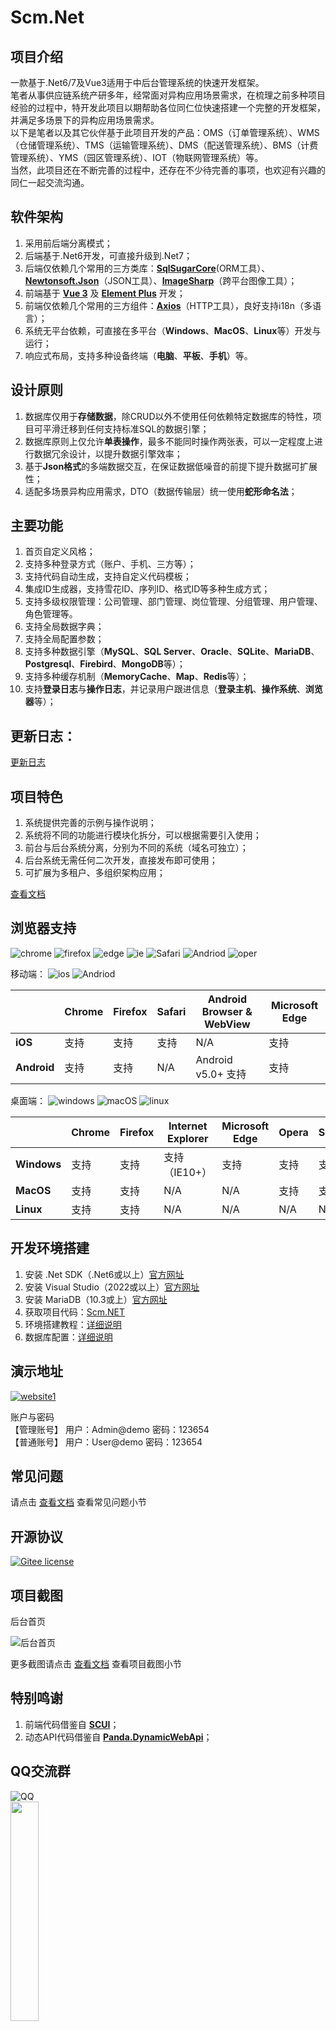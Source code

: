﻿# Scm.Net

## 项目介绍
一款基于.Net6/7及Vue3适用于中后台管理系统的快速开发框架。  
笔者从事供应链系统产研多年，经常面对异构应用场景需求，在梳理之前多种项目经验的过程中，特开发此项目以期帮助各位同仁位快速搭建一个完整的开发框架，并满足多场景下的异构应用场景需求。  
以下是笔者以及其它伙伴基于此项目开发的产品：OMS（订单管理系统）、WMS（仓储管理系统）、TMS（运输管理系统）、DMS（配送管理系统）、BMS（计费管理系统）、YMS（园区管理系统）、IOT（物联网管理系统）等。  
当然，此项目还在不断完善的过程中，还存在不少待完善的事项，也欢迎有兴趣的同仁一起交流沟通。  

## 软件架构
1. 采用前后端分离模式；  
2. 后端基于.Net6开发，可直接升级到.Net7；  
3. 后端仅依赖几个常用的三方类库：**[SqlSugarCore](https://www.donet5.com/Home/Doc)**(ORM工具）、**[Newtonsoft.Json](https://www.newtonsoft.com/json)**（JSON工具）、**[ImageSharp](https://github.com/SixLabors/ImageSharp)**（跨平台图像工具）；  
4. 前端基于 **[Vue 3](https://vuejs.org)** 及 **[Element Plus](https://element-plus.gitee.io)** 开发；  
5. 前端仅依赖几个常用的三方组件：**[Axios](https://axios-http.com/)**（HTTP工具），良好支持i18n（多语言）；  
6. 系统无平台依赖，可直接在多平台（**Windows**、**MacOS**、**Linux**等）开发与运行；  
7. 响应式布局，支持多种设备终端（**电脑**、**平板**、**手机**）等。  

## 设计原则
1. 数据库仅用于**存储数据**，除CRUD以外不使用任何依赖特定数据库的特性，项目可平滑迁移到任何支持标准SQL的数据引擎；  
2. 数据库原则上仅允许**单表操作**，最多不能同时操作两张表，可以一定程度上进行数据冗余设计，以提升数据引擎效率；  
3. 基于**Json格式**的多端数据交互，在保证数据低噪音的前提下提升数据可扩展性；  
4. 适配多场景异构应用需求，DTO（数据传输层）统一使用**蛇形命名法**；  

## 主要功能  
1. 首页自定义风格；  
2. 支持多种登录方式（账户、手机、三方等）；  
3. 支持代码自动生成，支持自定义代码模板；  
4. 集成ID生成器，支持雪花ID、序列ID、格式ID等多种生成方式；  
5. 支持多级权限管理：公司管理、部门管理、岗位管理、分组管理、用户管理、角色管理等。  
6. 支持全局数据字典；  
7. 支持全局配置参数；  
8. 支持多种数据引擎（**MySQL**、**SQL Server**、**Oracle**、**SQLite**、**MariaDB**、**Postgresql**、**Firebird**、**MongoDB**等）；  
9. 支持多种缓存机制（**MemoryCache**、**Map**、**Redis**等）；  
10. 支持**登录日志**与**操作日志**，并记录用户跟进信息（**登录主机**、**操作系统**、**浏览器**等）；  

## 更新日志：
[更新日志](https://gitee.com/openscm/scm.net/wikis/更新日志)  

## 项目特色
1. 系统提供完善的示例与操作说明；  
2. 系统将不同的功能进行模块化拆分，可以根据需要引入使用；  
3. 前台与后台系统分离，分别为不同的系统（域名可独立）；  
4. 后台系统无需任何二次开发，直接发布即可使用；  
5. 可扩展为多租户、多组织架构应用；  

[查看文档](https://gitee.com/openscm/scm.net/wikis/%E9%A1%B9%E7%9B%AE%E4%BB%8B%E7%BB%8D)

## 浏览器支持

![chrome](https://img.shields.io/badge/chrome->%3D4.5-success.svg?logo=google%20chrome&logoColor=red)
![firefox](https://img.shields.io/badge/firefox->38-success.svg?logo=mozilla%20firefox&logoColor=red)
![edge](https://img.shields.io/badge/edge->%3D12-success.svg?logo=microsoft%20edge&logoColor=blue)
![ie](https://img.shields.io/badge/ie->%3D11-success.svg?logo=internet%20explorer&logoColor=blue)
![Safari](https://img.shields.io/badge/safari->%3D9-success.svg?logo=safari&logoColor=blue)
![Andriod](https://img.shields.io/badge/andriod->%3D4.4-success.svg?logo=android)
![oper](https://img.shields.io/badge/opera->%3D3.0-success.svg?logo=opera&logoColor=red)  

移动端：
![ios](https://img.shields.io/badge/ios-supported-success.svg?logo=apple&logoColor=white)
![Andriod](https://img.shields.io/badge/andriod-suported-success.svg?logo=android)

|                        |  **Chrome**  |  **Firefox**  |  **Safari**  |  **Android Browser & WebView**  |  **Microsoft Edge**  |
| -------                | ---------    | ---------     | ------       | -------------------------       | --------------       |
|  **iOS**               | 支持         | 支持           | 支持         | N/A                             | 支持                 |
|  **Android**           | 支持         | 支持           | N/A          | Android v5.0+ 支持              | 支持                 |

桌面端：
![windows](https://img.shields.io/badge/windows-suported-success.svg?logo=windows)
![macOS](https://img.shields.io/badge/macOS-supported-success.svg?logo=apple&logoColor=white)
![linux](https://img.shields.io/badge/linux-suported-success.svg?logo=linux&logoColor=white)

|             | **Chrome**    | **Firefox**   | **Internet Explorer** | **Microsoft Edge** | **Opera**     | **Safari**    |
| -------     | ---------     | ---------     | -----------------     | --------------     | ---------     | ------------- |
| **Windows** | 支持          | 支持          | 支持（IE10+）          | 支持                | 支持           | 支持          |
| **MacOS**   | 支持          | 支持          | N/A                   | N/A                | 支持           | 支持          |
| **Linux**   | 支持          | 支持          | N/A                   | N/A                | N/A            | N/A           |

## 开发环境搭建
1. 安装 .Net SDK（.Net6或以上）[官方网址](https://dotnet.microsoft.com)
2. 安装 Visual Studio（2022或以上）[官方网址](https://visualstudio.microsoft.com)
3. 安装 MariaDB（10.3或上）[官方网址](https://mariadb.org)
4. 获取项目代码：[Scm.NET](https://gitee.com/openscm/scm.net)
5. 环境搭建教程：[详细说明](https://gitee.com/openscm/scm.net/wikis/%E7%8E%AF%E5%A2%83%E6%90%AD%E5%BB%BA%E6%95%99%E7%A8%8B)
6. 数据库配置：[详细说明](https://gitee.com/openscm/scm.net/wikis/%E6%95%B0%E6%8D%AE%E5%BA%93%E9%85%8D%E7%BD%AE)

## 演示地址  
[![website1](https://img.shields.io/badge/linux-http://scm.leadiot.cn-success.svg?logo=buzzfeed&logoColor=green)](http://oms.c-scm.cn)  

账户与密码  
【管理账号】
用户：Admin@demo
密码：123654  
【普通账号】
用户：User@demo
密码：123654  

## 常见问题
请点击 [查看文档](https://gitee.com/openscm/scm.net/wikis/%E5%B8%B8%E8%A7%81%E9%97%AE%E9%A2%98) 查看常见问题小节  

## 开源协议
[![Gitee license](https://img.shields.io/github/license/argozhang/bootstrapadmin.svg?logo=git&logoColor=red)](https://gitee.com/openscm/scm.net/blob/master/LICENSE)

## 项目截图
后台首页

![后台首页](https://gitee.com/openscm/scm.net/images/BA02-01.png "BAHome-01.png")

更多截图请点击 [查看文档](https://gitee.com/openscm/scm.net/wikis) 查看项目截图小节  

## 特别鸣谢
1. 前端代码借鉴自 **[SCUI](https://gitee.com/feiyit/scui)**；  
2. 动态API代码借鉴自 **[Panda.DynamicWebApi](https://gitee.com/mirrors/Panda.DynamicWebApi)**；  

## QQ交流群

![QQ](https://img.shields.io/badge/QQ-415872667-green.svg?logo=tencent%20qq&logoColor=red)  
<img src="https://gitee.com/openscm/scm.net/raw/master/qq.jpg" width="30%"/>

## 支持作者

如果这个项目对您有所帮助，并希望能够给更多的提供方便，请给予笔者支持，深表感谢。

<img src="https://gitee.com/openscm/scm.net/raw/master/wepay.jpg" width="30%"/>
